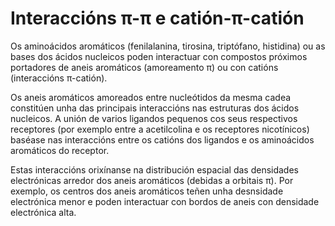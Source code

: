 # Interaccións π-π e catión-π-catión
Os aminoácidos aromáticos (fenilalanina, tirosina, triptófano, histidina) ou as bases dos ácidos nucleicos poden interactuar con compostos próximos portadores de aneis aromáticos (amoreamento π) ou con catións (interaccións π-catión).  

Os aneis aromáticos amoreados entre nucleótidos da mesma cadea constitúen unha das principais interaccións nas estruturas dos ácidos nucleicos. A unión de varios ligandos pequenos cos seus respectivos receptores (por exemplo entre a acetilcolina e os receptores nicotínicos) baséase nas interaccións entre os catións dos ligandos e os aminoácidos aromáticos do receptor.

Estas interaccións orixínanse na distribución espacial das densidades electrónicas arredor dos aneis aromáticos (debidas a orbitais π). Por exemplo, os centros dos aneis aromáticos teñen unha desnsidade electrónica menor e poden interactuar con bordos de aneis con densidade electrónica alta.
